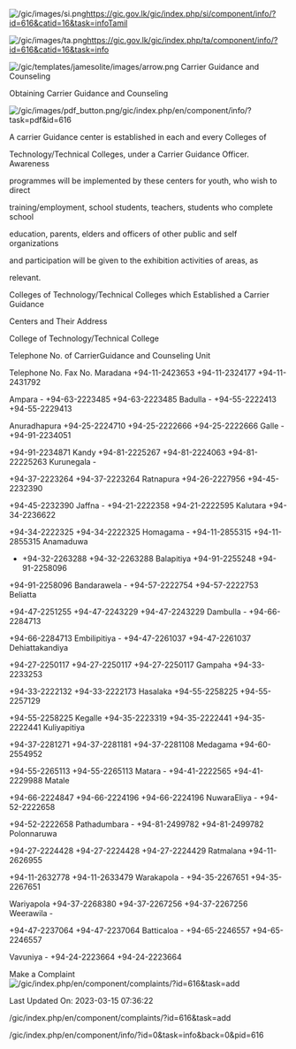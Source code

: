 <!-- Source: https://gic.gov.lk/gic/index.php/en/component/info/?id=616&catid=16&task=info -->

![/gic/images/si.png](/gic/images/si.png)https://gic.gov.lk/gic/index.php/si/component/info/?id=616&catid=16&task=infoTamil

![/gic/images/ta.png](/gic/images/ta.png)https://gic.gov.lk/gic/index.php/ta/component/info/?id=616&catid=16&task=info

![/gic/templates/jamesolite/images/arrow.png](/gic/templates/jamesolite/images/arrow.png) Carrier Guidance and Counseling

Obtaining Carrier Guidance and Counseling

![/gic/images/pdf_button.png](/gic/images/pdf_button.png)/gic/index.php/en/component/info/?task=pdf&id=616

A carrier Guidance center is established in each and every Colleges of

Technology/Technical Colleges, under a Carrier Guidance Officer. Awareness

programmes will be implemented by these centers for youth, who wish to direct

training/employment, school students, teachers, students who complete school

education, parents, elders and officers of other public and self organizations

and participation will be given to the exhibition activities of areas, as

relevant.

Colleges of Technology/Technical Colleges which Established a Carrier Guidance

Centers and Their Address

College of Technology/Technical College

Telephone No. of CarrierGuidance and Counseling Unit

Telephone No. Fax No. Maradana +94-11-2423653 +94-11-2324177 +94-11-2431792

Ampara - +94-63-2223485 +94-63-2223485 Badulla - +94-55-2222413 +94-55-2229413

Anuradhapura +94-25-2224710 +94-25-2222666 +94-25-2222666 Galle - +94-91-2234051

+94-91-2234871 Kandy +94-81-2225267 +94-81-2224063 +94-81-22225263 Kurunegala -

+94-37-2223264 +94-37-2223264 Ratnapura +94-26-2227956 +94-45-2232390

+94-45-2232390 Jaffna - +94-21-2222358 +94-21-2222595 Kalutara +94-34-2236622

+94-34-2222325 +94-34-2222325 Homagama - +94-11-2855315 +94-11-2855315 Anamaduwa

- +94-32-2263288 +94-32-2263288 Balapitiya +94-91-2255248 +94-91-2258096

+94-91-2258096 Bandarawela - +94-57-2222754 +94-57-2222753 Beliatta

+94-47-2251255 +94-47-2243229 +94-47-2243229 Dambulla - +94-66-2284713

+94-66-2284713 Embilipitiya - +94-47-2261037 +94-47-2261037 Dehiattakandiya

+94-27-2250117 +94-27-2250117 +94-27-2250117 Gampaha +94-33-2233253

+94-33-2222132 +94-33-2222173 Hasalaka +94-55-2258225 +94-55-2257129

+94-55-2258225 Kegalle +94-35-2223319 +94-35-2222441 +94-35-2222441 Kuliyapitiya

+94-37-2281271 +94-37-2281181 +94-37-2281108 Medagama +94-60-2554952

+94-55-2265113 +94-55-2265113 Matara - +94-41-2222565 +94-41-2229988 Matale

+94-66-2224847 +94-66-2224196 +94-66-2224196 NuwaraEliya - +94-52-2222658

+94-52-2222658 Pathadumbara - +94-81-2499782 +94-81-2499782 Polonnaruwa

+94-27-2224428 +94-27-2224428 +94-27-2224429 Ratmalana +94-11-2626955

+94-11-2632778 +94-11-2633479 Warakapola - +94-35-2267651 +94-35-2267651

Wariyapola +94-37-2268380 +94-37-2267256 +94-37-2267256 Weerawila -

+94-47-2237064 +94-47-2237064 Batticaloa - +94-65-2246557 +94-65-2246557

Vavuniya - +94-24-2223664 +94-24-2223664

Make a Complaint ![/gic/index.php/en/component/complaints/?id=616&task=add](/gic/index.php/en/component/complaints/?id=616&task=add)

Last Updated On: 2023-03-15 07:36:22

/gic/index.php/en/component/complaints/?id=616&task=add

/gic/index.php/en/component/info/?id=0&task=info&back=0&pid=616
